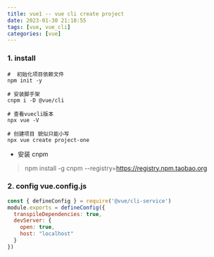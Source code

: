 ```yaml
---
title: vue1 -- vue cli create project
date: 2023-01-30 21:18:55
tags: [vue, vue_cli]
categories: [vue]
---
```


### 1. install
```shell
#  初始化项目依赖文件
npm init -y 

# 安装脚手架
cnpm i -D @vue/cli

# 查看vuecli版本
npx vue -V

# 创建项目 貌似只能小写
npx vue create project-one

```

- 安装 cnpm
> npm install -g cnpm --registry=https://registry.npm.taobao.org



### 2. config vue.config.js

```js
const { defineConfig } = require('@vue/cli-service')
module.exports = defineConfig({
  transpileDependencies: true,
  devServer: {
    open: true,
    host: "localhost"
  }
})
```

